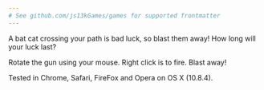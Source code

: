 ```yaml
---
# See github.com/js13kGames/games for supported frontmatter
---
```

A bat cat crossing your path is bad luck, so blast them away! How long will your luck last?

Rotate the gun using your mouse. 
Right click is to fire. 
Blast away!

Tested in Chrome, Safari, FireFox and Opera on OS X (10.8.4).
